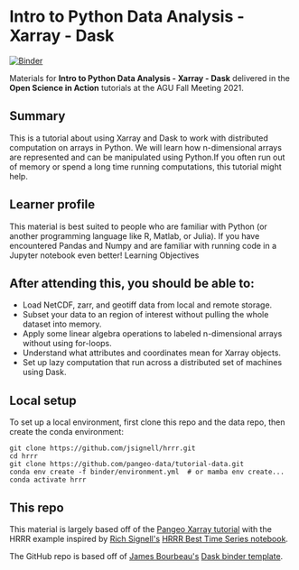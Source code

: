 # Intro to Python Data Analysis - Xarray - Dask

[![Binder](https://mybinder.org/badge_logo.svg)](https://mybinder.org/v2/gh/jsignell/hrrr/main?urlpath=lab)

Materials for **Intro to Python Data Analysis - Xarray - Dask** delivered in the **Open Science in Action** tutorials at the AGU Fall Meeting 2021.

## Summary
This is a tutorial about using Xarray and Dask to work with distributed computation on arrays in Python. We will learn how n-dimensional arrays are represented and can be manipulated using Python.If you often run out of memory or spend a long time running computations, this tutorial might help.

## Learner profile
This material is best suited to people who are familiar with Python (or another programming language like R, Matlab, or Julia). If you have encountered Pandas and Numpy and are familiar with running code in a Jupyter notebook even better!
Learning Objectives

## After attending this, you should be able to:

- Load NetCDF, zarr, and geotiff data from local and remote storage.
- Subset your data to an region of interest without pulling the whole dataset into memory.
- Apply some linear algebra operations to labeled n-dimensional arrays without using for-loops.
- Understand what attributes and coordinates mean for Xarray objects.
- Set up lazy computation that run across a distributed set of machines using Dask.

## Local setup

To set up a local environment, first clone this repo and the data repo, then create the conda environment:

```
git clone https://github.com/jsignell/hrrr.git
cd hrrr
git clone https://github.com/pangeo-data/tutorial-data.git
conda env create -f binder/environment.yml  # or mamba env create...
conda activate hrrr
```

## This repo

This material is largely based off of the [Pangeo Xarray tutorial](http://gallery.pangeo.io/repos/pangeo-data/pangeo-tutorial-gallery/xarray.html) with the HRRR example inspired by [Rich Signell's](https://github.com/rsignell) [HRRR Best Time Series notebook](https://nbviewer.org/gist/rsignell-usgs/9d24820bcf6bf30a410eed1e891f3562). 

The GitHub repo is based off of [James Bourbeau's](https://github.com/jrbourbeau) [Dask binder template](https://github.com/jrbourbeau/dask-binder-template).
